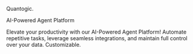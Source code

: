 
Quantogic.


AI-Powered Agent Platform

Elevate your productivity with our AI-Powered Agent Platform! Automate repetitive tasks, leverage seamless integrations, and maintain full control over your data. Customizable. 
